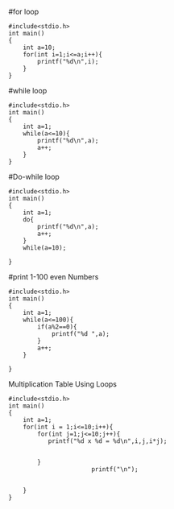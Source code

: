 
#for loop
```
#include<stdio.h>
int main()
{
    int a=10;
    for(int i=1;i<=a;i++){
        printf("%d\n",i);
    }
}
```
#while loop
```
#include<stdio.h>
int main()
{
    int a=1;
    while(a<=10){
        printf("%d\n",a);
        a++;
    }
}
```
#Do-while loop
```
#include<stdio.h>
int main()
{
    int a=1;
    do{
        printf("%d\n",a);
        a++;
    }
    while(a=10);

}
```
#print 1-100 even Numbers
```
#include<stdio.h>
int main()
{
    int a=1;
    while(a<=100){
        if(a%2==0){
            printf("%d ",a);
        }
        a++;
    }

}
```

Multiplication Table Using Loops
```
#include<stdio.h>
int main()
{
    int a=1;
    for(int i = 1;i<=10;i++){
        for(int j=1;j<=10;j++){
           printf("%d x %d = %d\n",i,j,i*j); 
           

        }
                       printf("\n");


    }
}
```
